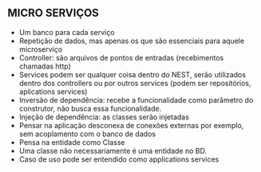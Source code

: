 ## MICRO SERVIÇOS
- Um banco para cada serviço
- Repetição de dados, mas apenas os que são essenciais para aquele microserviço
- Controller: são arquivos de pontos de entradas (recebimentos chamadas http)
- Services podem ser qualquer coisa dentro do NEST, serão utilizados dentro dos controllers ou por outros services (podem ser repositórios, aplications services)
- Inversão de dependência: recebe a funcionalidade como parâmetro do construtor, não busca essa funcionalidade.
- Injeção de dependência: as classes serão injetadas 
- Pensar na aplicação desconexa de conexões externas por exemplo, sem acoplamento com o banco de dados
- Pensa na entidade como Classe
- Uma classe não necessariamente é uma entidade no BD. 
- Caso de uso pode ser entendido como applications services